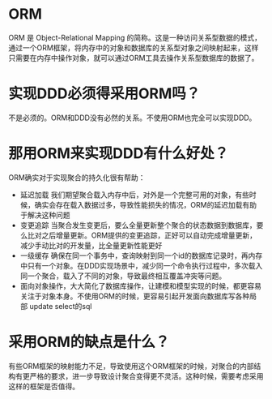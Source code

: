 # ORM
ORM 是 Object-Relational Mapping 的简称。这是一种访问关系型数据的模式，通过一个ORM框架，将内存中的对象和数据库的关系型对象之间映射起来，这样只需要在内存中操作对象，就可以通过ORM工具去操作关系型数据库的数据了。

# 实现DDD必须得采用ORM吗？
不是必须的。ORM和DDD没有必然的关系。不使用ORM也完全可以实现DDD。

# 那用ORM来实现DDD有什么好处？
ORM确实对于实现聚合的持久化很有帮助：
* 延迟加载  我们期望聚合载入内存中后，对外是一个完整可用的对象，有些时候，确实会存在载入数据过多，导致性能损失的情况，ORM的延迟加载有助于解决这种问题
* 变更追踪  当聚合发生变更后，要么全量更新整个聚合的状态数据到数据库，要么比对之后增量更新。ORM提供的变更追踪，正好可以自动完成增量更新，减少手动比对的开发量，比全量更新性能更好
* 一级缓存  确保在同一个事务中，查询映射到同一个id的数据库记录时，再内存中只有一个对象。在DDD实现场景中，减少同一个命令执行过程中，多次载入同一个聚合，载入了不同的对象，导致最终相互覆盖冲突等问题。
* 面向对象操作，大大简化了数据库操作，让建模和模型实现的时候，都更容易关注于对象本身。不使用ORM的时候，更容易引起开发面向数据库写各种局部 update select的sql

# 采用ORM的缺点是什么？
有些ORM框架的映射能力不足，导致使用这个ORM框架的时候，对聚合的内部结构有更严格的要求，进一步导致设计聚合变得更不灵活。这种时候，需要考虑采用这样的框架是否值得。